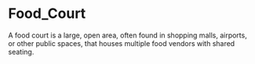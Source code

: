 # Food_Court
A food court is a large, open area, often found in shopping malls, airports, or other public spaces, that houses multiple food vendors with shared seating.

